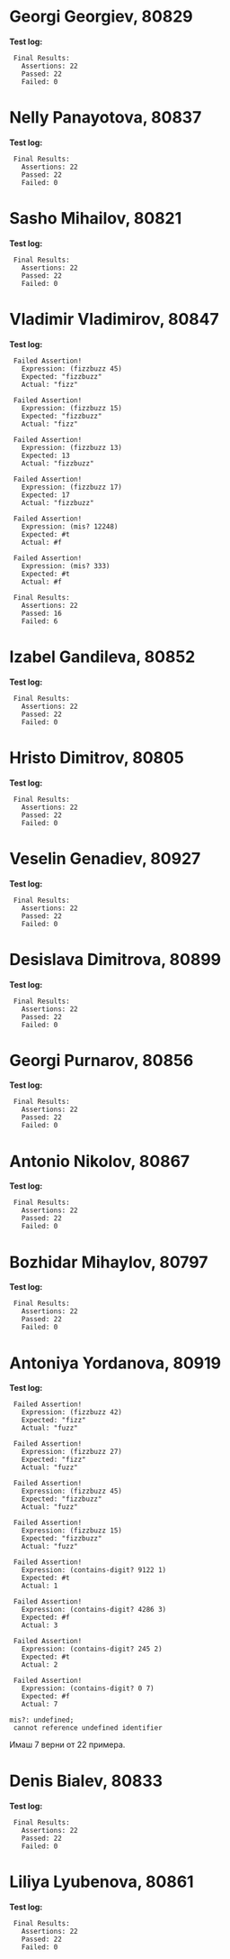 # Georgi Georgiev, 80829

**Test log:**

```
 Final Results:
   Assertions: 22
   Passed: 22
   Failed: 0

```

# Nelly Panayotova, 80837

**Test log:**

```
 Final Results:
   Assertions: 22
   Passed: 22
   Failed: 0

```

# Sasho Mihailov, 80821

**Test log:**

```
 Final Results:
   Assertions: 22
   Passed: 22
   Failed: 0

```

# Vladimir Vladimirov, 80847

**Test log:**

```
 Failed Assertion!
   Expression: (fizzbuzz 45)
   Expected: "fizzbuzz"
   Actual: "fizz"

 Failed Assertion!
   Expression: (fizzbuzz 15)
   Expected: "fizzbuzz"
   Actual: "fizz"

 Failed Assertion!
   Expression: (fizzbuzz 13)
   Expected: 13
   Actual: "fizzbuzz"

 Failed Assertion!
   Expression: (fizzbuzz 17)
   Expected: 17
   Actual: "fizzbuzz"

 Failed Assertion!
   Expression: (mis? 12248)
   Expected: #t
   Actual: #f

 Failed Assertion!
   Expression: (mis? 333)
   Expected: #t
   Actual: #f

 Final Results:
   Assertions: 22
   Passed: 16
   Failed: 6

```

# Izabel Gandileva, 80852

**Test log:**

```
 Final Results:
   Assertions: 22
   Passed: 22
   Failed: 0

```

# Hristo Dimitrov, 80805

**Test log:**

```
 Final Results:
   Assertions: 22
   Passed: 22
   Failed: 0

```

# Veselin Genadiev, 80927

**Test log:**

```
 Final Results:
   Assertions: 22
   Passed: 22
   Failed: 0

```

# Desislava Dimitrova, 80899

**Test log:**

```
 Final Results:
   Assertions: 22
   Passed: 22
   Failed: 0

```

# Georgi Purnarov, 80856

**Test log:**

```
 Final Results:
   Assertions: 22
   Passed: 22
   Failed: 0

```

# Antonio Nikolov, 80867

**Test log:**

```
 Final Results:
   Assertions: 22
   Passed: 22
   Failed: 0

```

# Bozhidar Mihaylov, 80797

**Test log:**

```
 Final Results:
   Assertions: 22
   Passed: 22
   Failed: 0

```

# Antoniya Yordanova, 80919

**Test log:**

```
 Failed Assertion!
   Expression: (fizzbuzz 42)
   Expected: "fizz"
   Actual: "fuzz"

 Failed Assertion!
   Expression: (fizzbuzz 27)
   Expected: "fizz"
   Actual: "fuzz"

 Failed Assertion!
   Expression: (fizzbuzz 45)
   Expected: "fizzbuzz"
   Actual: "fuzz"

 Failed Assertion!
   Expression: (fizzbuzz 15)
   Expected: "fizzbuzz"
   Actual: "fuzz"

 Failed Assertion!
   Expression: (contains-digit? 9122 1)
   Expected: #t
   Actual: 1

 Failed Assertion!
   Expression: (contains-digit? 4286 3)
   Expected: #f
   Actual: 3

 Failed Assertion!
   Expression: (contains-digit? 245 2)
   Expected: #t
   Actual: 2

 Failed Assertion!
   Expression: (contains-digit? 0 7)
   Expected: #f
   Actual: 7

mis?: undefined;
 cannot reference undefined identifier
```

Имаш 7 верни от 22 примера.

# Denis Bialev, 80833

**Test log:**

```
 Final Results:
   Assertions: 22
   Passed: 22
   Failed: 0

```

# Liliya Lyubenova, 80861

**Test log:**

```
 Final Results:
   Assertions: 22
   Passed: 22
   Failed: 0

```

